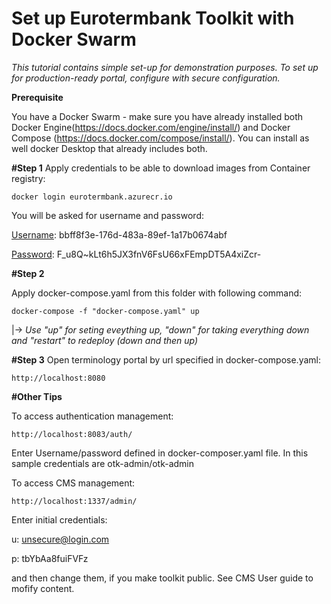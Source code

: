 # Set up Eurotermbank Toolkit with Docker Swarm

*This tutorial contains simple set-up for demonstration purposes. To set up for production-ready portal, configure with secure configuration.*

**Prerequisite**

You have a Docker Swarm - make sure you have already installed both Docker Engine(https://docs.docker.com/engine/install/) and Docker Compose (https://docs.docker.com/compose/install/). You can install as well docker Desktop that already includes both. 


**#Step 1**
Apply credentials to be able to download images from Container registry:

``` 
docker login eurotermbank.azurecr.io
```
You will be asked for username and password:

<u>Username</u>: bbff8f3e-176d-483a-89ef-1a17b0674abf

<u>Password</u>: F_u8Q~kLt6h5JX3fnV6FsU66xFEmpDT5A4xiZcr-


**#Step 2**

Apply docker-compose.yaml from this folder with following command:

```
docker-compose -f "docker-compose.yaml" up
```
|-> *Use "up" for seting eveything up, "down" for taking everything down and "restart" to redeploy (down and then up)*


**#Step 3**
Open terminology portal by url specified in docker-compose.yaml: 
```
http://localhost:8080
```

**#Other Tips**

To access authentication management:
```
http://localhost:8083/auth/
```
Enter Username/password defined in docker-composer.yaml file. 
In this sample credentials are otk-admin/otk-admin


To access CMS management:
```
http://localhost:1337/admin/
```
Enter initial credentials:

 u: unsecure@login.com
 
 p: tbYbAa8fuiFVFz

and then change them, if you make toolkit public. See CMS User guide to mofify content.

